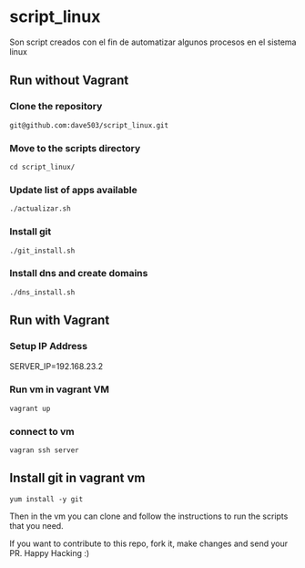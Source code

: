 # script_linux
Son script creados con el fin de automatizar algunos procesos en el sistema linux

## Run without Vagrant
### Clone the repository
```
git@github.com:dave503/script_linux.git
```

### Move to the scripts directory
```
cd script_linux/
```

### Update list of apps available
```
./actualizar.sh
```

### Install git
```
./git_install.sh
```

### Install dns and create domains
```
./dns_install.sh
```

## Run with Vagrant

### Setup IP Address 
SERVER_IP=192.168.23.2

### Run vm in vagrant VM
```
vagrant up
```

### connect to vm
```
vagran ssh server
```

## Install git in vagrant vm
```
yum install -y git
```

Then in the vm you can clone and follow the instructions to run the scripts that you need.

If you want to contribute to this repo, fork it, make changes and send your PR.
Happy Hacking :)